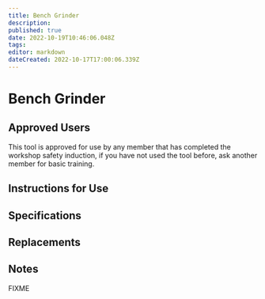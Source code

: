 ```yaml
---
title: Bench Grinder
description: 
published: true
date: 2022-10-19T10:46:06.048Z
tags: 
editor: markdown
dateCreated: 2022-10-17T17:00:06.339Z
---
```


# Bench Grinder

## Approved Users

This tool is approved for use by any member that has completed the workshop safety induction, if you have not used the tool before, ask another member for basic training.

## Instructions for Use

## Specifications

## Replacements

## Notes

FIXME

